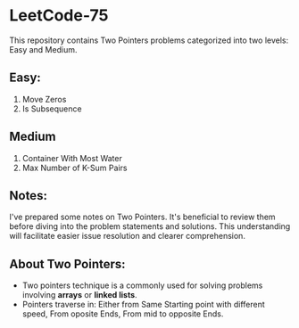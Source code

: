 # LeetCode-75

This repository contains Two Pointers problems categorized into two levels: Easy and Medium.

## Easy: 
1. Move Zeros
2. Is Subsequence

## Medium
1. Container With Most Water
2. Max Number of K-Sum Pairs

## Notes:

I've prepared some notes on Two Pointers. It's beneficial to review them before diving into the problem statements and solutions. This understanding will facilitate easier issue resolution and clearer comprehension.

## About Two Pointers:

- Two pointers technique is a commonly used for solving problems involving **arrays** or **linked lists**. 
- Pointers traverse in: Either from Same Starting point with different speed, From oposite Ends, From mid to opposite Ends.

